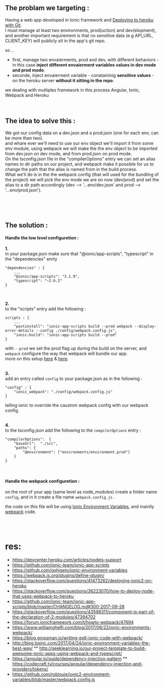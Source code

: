## The problam we targeting :
Having a web app developed in Ionic framework and [Deploying to heroku with Git](https://devcenter.heroku.com/articles/git).<br>
I must manage at least two environments, prod(uction) and dev(elopment), and another important requirement is that no sensitive data (e.g API_URL, CLIENT_KEY) will publicly sit in the app's git repo.<br>

so .. <br>
* first, manage two envaierments, prod and dev, with different behaviors - in this case **inject different envaierment variables values in dev mode and prod mode**. <br>
* seconde, inject envaierment variable - conataininig **sensitive values** - on the heroku server **without it sitting in the repo**. <br>

we dealing with multiples framework in this process Angular, Ionic, Webpack and Heroku 
<br><br><br>

## The idea to solve this : 
We got our config data on a dev.json and a prod.json (one for each env, can be more than two). <br>
and whare ever we'll need to use our env object we'll import it from some env module, 
using webpack we will make the the env object to be imported from dev.json on dev mode, and from prod.json on prod mode.<br>
On the tsconfig.json file in the "compilerOptions" entry we can set an alias names to dir paths on our project, and webpack make it possible for us to change the path that the alias is named from in the build process. <br> 
What we'll do is in the the webpack config (that will used for the bundling of the project) we will pick the env mode we are on now (dev/prod) and set the alias to a dir path accordingly (dev --> '...env/dev.json' and prod --> '...env/prod.json'). 
 
<br><br><br>

## The solution :

#### Handle the low level configuretion : 

**1.** <br>
in your package.json make sure that "@ionic/app-scripts", "typescript" in the "dependencies" enrty <br>

    "dependencies" : {
        ... 
        "@ionic/app-scripts": "3.1.9", 
        "typescript": "~2.6.2" 
    } 
<br>

**2.** <br>
to the "scripts" entry add the following : <br>

    scripts : {
        ...
        "postinstall": "ionic-app-scripts build --prod webpack --display-error-details --config ./config/webpack.config.js",
        "ionic:build": "ionic-app-scripts build --prod"
    }

with `--prod` we set the prod flag up during the build on the server, and `webpack` configure the way that webpack will bundle our app. <br>
more on this setup [here](https://github.com/ionic-team/ionic-app-scripts#command-line-flags) & [here](https://docs.npmjs.com/misc/scripts#description).<br>
<br>

**3.** <br>
add an entry called `config` to your package.json as in the following : <br>

    "config" : {
        "ionic_webpack": "./config/webpack.config.js"
    }

telling ionic to override the caustom webpack config with our webpack config. <br>
<br>

**4.** <br> 
to the tsconfig.json add the following to the `compilerOptions` entry : <br>

    "compilerOptions":  {
        "baseUrl":  "./src",
        "paths": {
            "@environment": ["environments/environment.prod"]
        }
    }
<br>

#### Handle the webpack configuretion :
on the root of your app (same level as node_modules) create a folder name `config`, and in it create a file name `webpack.config.js` .

the code on this file will be using [Ionic Environment Variables](https://github.com/ionic-team/ionic-app-scripts#ionic-environment-variables), and mainlly [webpack](https://webpack.js.org) code.


<br><br>
# res: 
* https://devcenter.heroku.com/articles/nodejs-support
* https://github.com/ionic-team/ionic-app-scripts
* https://github.com/gshigeto/ionic-environment-variables
* https://webpack.js.org/plugins/define-plugin/
* https://stackoverflow.com/questions/41473262/deploying-ionic2-on-heroku
* https://stackoverflow.com/questions/36223070/how-to-deploy-node-that-uses-webpack-to-heroku
* https://github.com/ionic-team/ionic-app-scripts/blob/master/CHANGELOG.md#300-2017-09-28
* https://stackoverflow.com/questions/43598311/component-is-part-of-the-declaration-of-2-modules/47394702
* https://forum.ionicframework.com/t/howto-webpack/47694
* https://www.williamghelfi.com/blog/2017/06/22/ionic-environments-webpack/
* https://blog.grossman.io/writing-es6-ionic-code-with-webpack/
* http://blog.lssinc.com/2017/04/24/ionic-environment-variables-the-best-way/
** http://geeklearning.io/our-project-template-to-build-awesome-ionic-apps-using-webpack-and-typescript/
* https://angular.io/guide/dependency-injection-pattern
** https://codecraft.tv/courses/angular/dependency-injection-and-providers/tokens/
* https://github.com/roblouie/ionic2-environment-variables/blob/master/webpack.config.js
